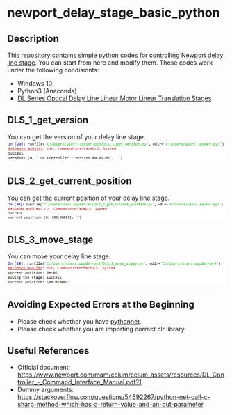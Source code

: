 # newport_delay_stage_basic_python

## Description
This repository contains simple python codes for controlling [Newport delay line stage](https://www.newport.com/f/delay-line-stages). You can start from here and modify them. These codes work under the following condisionts:
- Windows 10
- Python3 (Anaconda)
- [DL Series Optical Delay Line Linear Motor Linear Translation Stages](https://www.newport.com/f/delay-line-stages)

## DLS_1_get_version
You can get the version of your delay line stage.  
<img src="https://github.com/ksonod/newport_delay_stage_basic_python/blob/master/dls1.PNG" width="750px">

## DLS_2_get_current_position
You can get the current position of your delay line stage.  
<img src="https://github.com/ksonod/newport_delay_stage_basic_python/blob/master/dls2.PNG" width="750px">

## DLS_3_move_stage
You can move your delay line stage.  
<img src="https://github.com/ksonod/newport_delay_stage_basic_python/blob/master/dls3.PNG" width="750px">

## Avoiding Expected Errors at the Beginning
- Please check whether you have [pythonnet](https://pypi.org/project/pythonnet/).
- Please check whether you are importing correct clr library.

## Useful References
- Official document: https://www.newport.com/mam/celum/celum_assets/resources/DL_Controller_-_Command_Interface_Manual.pdf?1
- Dummy arguments: https://stackoverflow.com/questions/54692267/python-net-call-c-sharp-method-which-has-a-return-value-and-an-out-parameter
